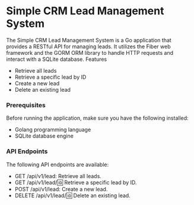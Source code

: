 # Simple CRM Lead Management System

The Simple CRM Lead Management System is a Go application that provides a RESTful API for managing leads. It utilizes the Fiber web framework and the GORM ORM library to handle HTTP requests and interact with a SQLite database.
Features

- Retrieve all leads
- Retrieve a specific lead by ID
- Create a new lead
- Delete an existing lead

### Prerequisites

Before running the application, make sure you have the following installed:

- Golang programming language
- SQLite database engine

### API Endpoints

The following API endpoints are available:

- GET /api/v1/lead: Retrieve all leads.
- GET /api/v1/lead/:id: Retrieve a specific lead by ID.
- POST /api/v1/lead: Create a new lead.
- DELETE /api/v1/lead/:id: Delete an existing lead.
